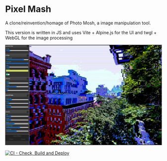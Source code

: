 # Pixel Mash

A clone/reinvention/homage of Photo Mosh, a image manipulation tool.

This version is written in JS and uses Vite + Alpine.js for the UI and twgl + WebGL for the image processing

![Screenshot of Pixel Mash](./.github/chrome_U1MYcKi6Cm.jpg)

[![CI - Check, Build and Deploy](https://github.com/benc-uk/pixelmash/actions/workflows/ci-build.yaml/badge.svg)](https://github.com/benc-uk/pixelmash/actions/workflows/ci-build.yaml)
